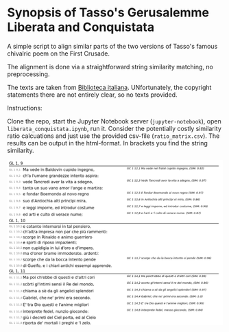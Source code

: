 # Synopsis of Tasso's Gerusalemme Liberata and Conquistata

A simple script to align similar parts of the two versions of Tasso's famous chivalric poem on the First Crusade.

The alignment is done via a straightforward string similarity matching, no preprocessing.

The texts are taken from [Biblioteca italiana](www.bibliotecaitaliana.it). UNfortunately, the copyright statements there are not entirely clear, so no texts provided.

Instructions:

Clone the repo, start the Jupyter Notebook server (`jupyter-notebook`), open `liberata_conquistata.ipynb`, run it. Consider the potentially costly similarity ratio calcuations and just use the provided csv-file (`ratio_matrix.csv`). The results can be output in the html-format. In brackets you find the string similarity.

![screenshot](gl_screenshot.png)

